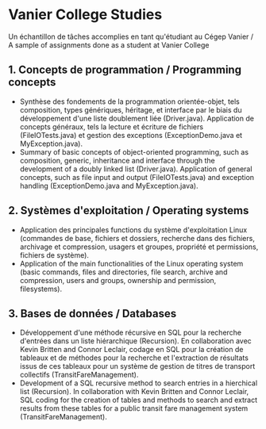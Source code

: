 # Vanier College Studies
 Un échantillon de tâches accomplies en tant qu'étudiant au Cégep Vanier / A sample of assignments done as a student at Vanier College

## 1. Concepts de programmation / Programming concepts
* Synthèse des fondements de la programmation orientée-objet, tels composition, types génériques, héritage, et interface par le biais du développement d'une liste doublement liée (Driver.java). Application de concepts généraux, tels la lecture et écriture de fichiers (FileIOTests.java) et gestion des exceptions (ExceptionDemo.java et MyException.java).
* Summary of basic concepts of object-oriented programming, such as composition, generic, inheritance and interface through the development of a doubly linked list (Driver.java). Application of general concepts, such as file input and output (FileIOTests.java) and exception handling (ExceptionDemo.java and MyException.java).

## 2. Systèmes d'exploitation / Operating systems
* Application des principales functions du système d'exploitation Linux (commandes de base, fichiers et dossiers, recherche dans des fichiers, archivage et compression, usagers et groupes, propriété et permissions, fichiers de système).
* Application of the main functionalities of the Linux operating system (basic commands, files and directories, file search, archive and compression, users and groups, ownership and permission, filesystems).

## 3. Bases de données / Databases
* Développement d'une méthode récursive en SQL pour la recherche d'entrées dans un liste hiérarchique (Recursion).  En collaboration avec Kevin Britten and Connor Leclair, codage en SQL pour la création de tableaux et de méthodes pour la recherche et l'extraction de résultats issus de ces tableaux pour un système de gestion de titres de transport collectifs (TransitFareManagement).
* Development of a SQL recursive method to search entries in a hierchical list (Recursion). In collaboration with Kevin Britten and Connor Leclair, SQL coding for the creation of tables and methods to search and extract results from these tables for a public transit fare management system (TransitFareManagement).
